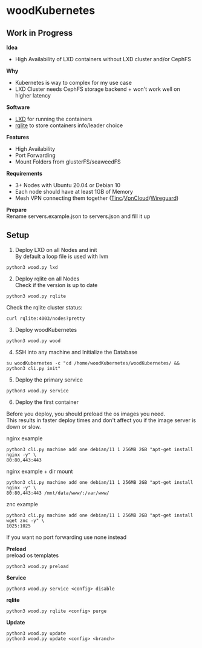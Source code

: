 # woodKubernetes

## Work in Progress

**Idea**<br />
- High Availability of LXD containers without LXD cluster and/or CephFS

**Why**
- Kubernetes is way to complex for my use case
- LXD Cluster needs CephFS storage backend + won't work well on higher latency

**Software**<br />
- [LXD](https://github.com/lxc/lxd) for running the containers
- [rqlite](https://github.com/rqlite/rqlite) to store containers info/leader choice

**Features**<br />
- High Availability
- Port Forwarding
- Mount Folders from glusterFS/seaweedFS

**Requirements**
- 3+ Nodes with Ubuntu 20.04 or Debian 10
- Each node should have at least 1GB of Memory
- Mesh VPN connecting them together ([Tinc](https://www.tinc-vpn.org/)/[VpnCloud](https://github.com/dswd/vpncloud)/[Wireguard](https://www.wireguard.com/))

**Prepare**<br />
Rename servers.example.json to servers.json and fill it up<br />

## Setup<br />
1. Deploy LXD on all Nodes and init<br />
By default a loop file is used with lvm
```
python3 wood.py lxd
```
2. Deploy rqlite on all Nodes<br />
Check if the version is up to date
```
python3 wood.py rqlite
```
Check the rqlite cluster status:
```
curl rqlite:4003/nodes?pretty
```
3. Deploy woodKubernetes
```
python3 wood.py wood
```
4. SSH into any machine and Initialize the Database
```
su woodKubernetes -c "cd /home/woodKubernetes/woodKubernetes/ && python3 cli.py init"
```
5. Deploy the primary service
```
python3 wood.py service
```
6. Deploy the first container<br />

Before you deploy, you should preload the os images you need.<br />
This results in faster deploy times and don't affect you if the image server is down or slow.<br />

nginx example
```
python3 cli.py machine add one debian/11 1 256MB 2GB "apt-get install nginx -y" \
80:80,443:443 
```
nginx example + dir mount
```
python3 cli.py machine add one debian/11 1 256MB 2GB "apt-get install nginx -y" \
80:80,443:443 /mnt/data/www/:/var/www/
```
znc example
```
python3 cli.py machine add one debian/11 1 256MB 2GB "apt-get install wget znc -y" \
1025:1025
```
If you want no port forwarding use none instead

**Preload**<br/>
preload os templates
```
python3 wood.py preload
```

**Service**<br/>
```
python3 wood.py service <config> disable
```

**rqlite**<br/>
```
python3 wood.py rqlite <config> purge
```

**Update**
```
python3 wood.py update
python3 wood.py update <config> <branch>
```
